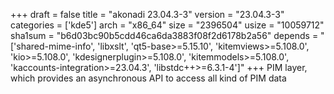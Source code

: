 +++
draft = false
title = "akonadi 23.04.3-3"
version = "23.04.3-3"
categories = ['kde5']
arch = "x86_64"
size = "2396504"
usize = "10059712"
sha1sum = "b6d03bc90b5cdd46ca6da3883f08f2d6178b2a56"
depends = "['shared-mime-info', 'libxslt', 'qt5-base>=5.15.10', 'kitemviews>=5.108.0', 'kio>=5.108.0', 'kdesignerplugin>=5.108.0', 'kitemmodels>=5.108.0', 'kaccounts-integration>=23.04.3', 'libstdc++>=6.3.1-4']"
+++
PIM layer, which provides an asynchronous API to access all kind of PIM data